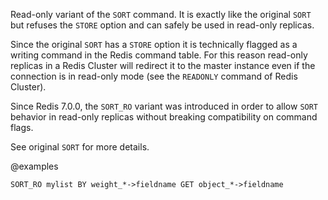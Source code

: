 Read-only variant of the `SORT` command. It is exactly like the original `SORT` but refuses the `STORE` option and can safely be used in read-only replicas.

Since the original `SORT` has a `STORE` option it is technically flagged as a writing command in the Redis command table. For this reason read-only replicas in a Redis Cluster will redirect it to the master instance even if the connection is in read-only mode (see the `READONLY` command of Redis Cluster).

Since Redis 7.0.0, the `SORT_RO` variant was introduced in order to allow `SORT` behavior in read-only replicas without breaking compatibility on command flags.

See original `SORT` for more details.

@examples

```
SORT_RO mylist BY weight_*->fieldname GET object_*->fieldname
```


